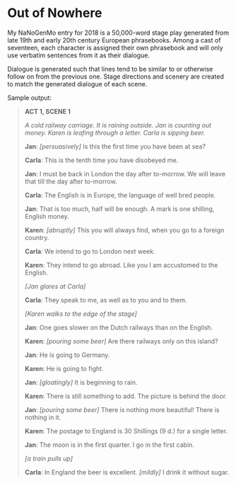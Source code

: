 # Out of Nowhere
My NaNoGenMo entry for 2018 is a 50,000-word stage play generated from late 19th and early 20th century European phrasebooks. Among a cast of seventeen, each character is assigned their own phrasebook and will only use verbatim sentences from it as their dialogue.

Dialogue is generated such that lines tend to be similar to or otherwise follow on from the previous one. Stage directions and scenery are created to match the generated dialogue of each scene.

Sample output:

>**ACT 1, SCENE 1**
>
>_A cold railway carriage. It is raining outside. Jan is counting out money. Karen is leafing through a letter. Carla is sipping beer._
>
>**Jan**: _[persuasively]_ Is this the first time you have been at sea?
>
>**Carla**: This is the tenth time you have disobeyed me.
>
>**Jan**: I must be back in London the day after to-morrow. We will leave that till the day after to-morrow.
>
>**Carla**: The English is in Europe, the language of well bred people.
>
>**Jan**: That is too much, half will be enough. A mark is one shilling, English money.
>
>**Karen**: _[abruptly]_ This you will always find, when you go to a foreign country.
>
>**Carla**: We intend to go to London next week.
>
>**Karen**: They intend to go abroad. Like you I am accustomed to the English.
>
>_[Jan glares at Carla]_
>
>**Carla**: They speak to me, as well as to you and to them.
>
>_[Karen walks to the edge of the stage]_
>
>**Jan**: One goes slower on the Dutch railways than on the English.
>
>**Karen**: _[pouring some beer]_ Are there railways only on this island?
>
>**Jan**: He is going to Germany.
>
>**Karen**: He is going to fight.
>
>**Jan**: _[gloatingly]_ It is beginning to rain.
>
>**Karen**: There is still something to add. The picture is behind the door.
>
>**Jan**: _[pouring some beer]_ There is nothing more beautiful! There is nothing in it.
>
>**Karen**: The postage to England is 30 Shillings (9 d.) for a single letter.
>
>**Jan**: The moon is in the first quarter. I go in the first cabin.
>
>_[a train pulls up]_
>
>**Carla**: In England the beer is excellent. _[mildly]_ I drink it without sugar.
